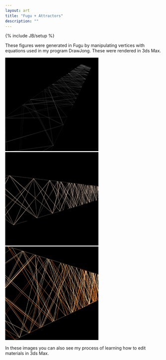 ```yaml
---
layout: art
title: "Fugu + Attractors"
description: ""
---
```

{% include JB/setup %}

These figures were generated in Fugu by manipulating vertices with equations used in my program DrawJong.
These were rendered in 3ds Max.

<a href="lattice1.png"><img src="lattice1thumb.png" width="300" height="300" /></a>
<a href="lattice2.png"><img src="lattice2thumb.png" width="300" height="300" /></a>
<a href="lattice3.png"><img src="lattice3thumb.png" width="300" height="300" /></a>

In these images you can also see my process of learning how to edit materials in 3ds Max.
